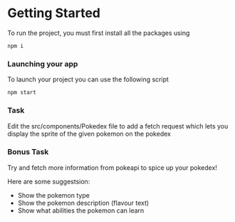 # Getting Started

To run the project, you must first install all the packages using

`npm i`

### Launching your app

To launch your project you can use the following script

`npm start`

### Task

Edit the src/components/Pokedex file to add a fetch request which lets you display the sprite of the given pokemon on the pokedex

### Bonus Task

Try and fetch more information from pokeapi to spice up your pokedex!

Here are some suggestsion:

- Show the pokemon type
- Show the pokemon description (flavour text)
- Show what abilities the pokemon can learn

